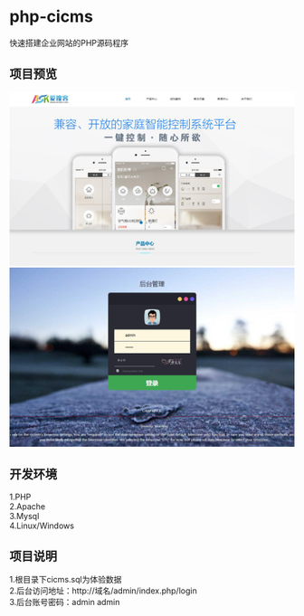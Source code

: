 # php-cicms
快速搭建企业网站的PHP源码程序

## 项目预览  
![项目前端](/index.jpg)  
![项目后台](/admin.jpg)  

## 开发环境
1.PHP  
2.Apache   
3.Mysql  
4.Linux/Windows  

## 项目说明  
1.根目录下cicms.sql为体验数据  
2.后台访问地址：http://域名/admin/index.php/login  
3.后台账号密码：admin admin
